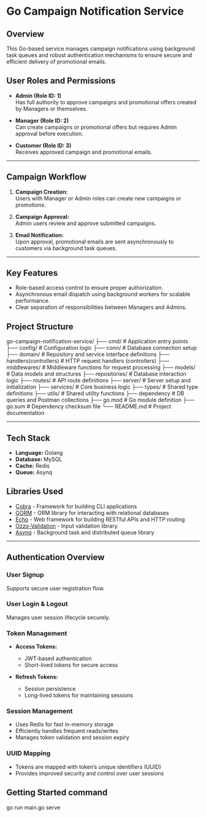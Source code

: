 # Go Campaign Notification Service

## Overview

This Go-based service manages campaign notifications using background task queues and robust authentication mechanisms to ensure secure and efficient delivery of promotional emails.


## User Roles and Permissions

- **Admin (Role ID: 1)**  
  Has full authority to approve campaigns and promotional offers created by Managers or themselves.

- **Manager (Role ID: 2)**  
  Can create campaigns or promotional offers but requires Admin approval before execution.

- **Customer (Role ID: 3)**  
  Receives approved campaign and promotional emails.

---

## Campaign Workflow

1. **Campaign Creation:**  
   Users with Manager or Admin roles can create new campaigns or promotions.

2. **Campaign Approval:**  
   Admin users review and approve submitted campaigns.

3. **Email Notification:**  
   Upon approval, promotional emails are sent asynchronously to customers via background task queues.

---

## Key Features

- Role-based access control to ensure proper authorization.  
- Asynchronous email dispatch using background workers for scalable performance.  
- Clear separation of responsibilities between Managers and Admins.


## Project Structure
go-campaign-notification-service/
├── cmd/ # Application entry points
├── config/ # Configuration logic
├── conn/ # Database connection setup
├── domain/ # Repository and service interface definitions
├── handlers(controllers) # HTTP request handlers (controllers)
├── middlewares/ # Middleware functions for request processing
├── models/ # Data models and structures
├── repositories/ # Database interaction logic
├── routes/ # API route definitions
├── server/ # Server setup and initialization
├── services/ # Core business logic
├── types/ # Shared type definitions
├── utils/ # Shared utility functions
├── dependency # DB queries and Postman collections
├── go.mod # Go module definition
├── go.sum # Dependency checksum file
└── README.md # Project documentation

---

## Tech Stack

- **Language:** Golang  
- **Database:** MySQL  
- **Cache:** Redis  
- **Queue:** Asynq  


## Libraries Used

- [Cobra](https://github.com/spf13/cobra) - Framework for building CLI applications  
- [GORM](https://gorm.io/) - ORM library for interacting with relational databases  
- [Echo](https://echo.labstack.com/) - Web framework for building RESTful APIs and HTTP routing  
- [Ozzo-Validation](https://github.com/go-ozzo/ozzo-validation) - Input validation library  
- [Asynq](https://github.com/hibiken/asynq) - Background task and distributed queue library  

---

## Authentication Overview

### User Signup

Supports secure user registration flow.

### User Login & Logout

Manages user session lifecycle securely.

### Token Management

- **Access Tokens:**  
  - JWT-based authentication  
  - Short-lived tokens for secure access

- **Refresh Tokens:**  
  - Session persistence  
  - Long-lived tokens for maintaining sessions

### Session Management

- Uses Redis for fast in-memory storage  
- Efficiently handles frequent reads/writes  
- Manages token validation and session expiry  

### UUID Mapping

- Tokens are mapped with token’s unique identifiers (UUID)  
- Provides improved security and control over user sessions  

## Getting Started command 

 go run main.go serve



